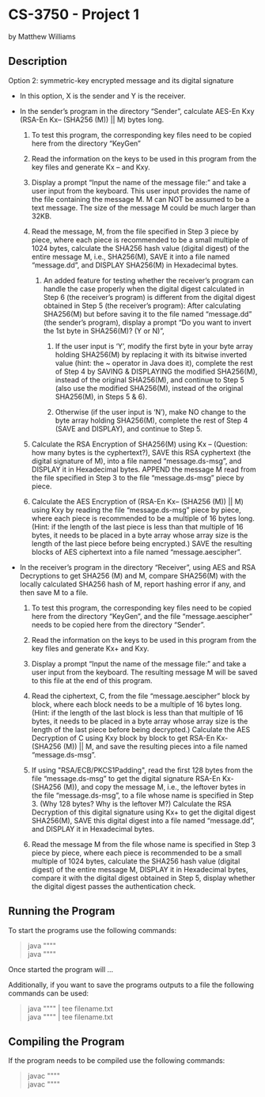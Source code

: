 # CS-3750 - Project 1
by Matthew Williams

## Description

Option 2: symmetric-key encrypted message and its digital signature

- In this option, X is the sender and Y is the receiver. 

- In the sender’s program in the directory “Sender”, calculate AES-En Kxy (RSA-En Kx– (SHA256 (M)) || M) bytes long. 

  1. To test this program, the corresponding key files need to be copied here from the directory “KeyGen”

  2. Read the information on the keys to be used in this program from the key files and generate Kx – and Kxy.
  
  3. Display a prompt “Input the name of the message file:” and take a user input from the keyboard. This
     user input provides the name of the file containing the message M. M can NOT be assumed to be a text message. The
     size of the message M could be much larger than 32KB.
  
  4. Read the message, M, from the file specified in Step 3 piece by piece, where each piece is recommended to be a small
     multiple of 1024 bytes, calculate the SHA256 hash value (digital digest) of the entire message M, i.e., SHA256(M), SAVE
     it into a file named “message.dd”, and DISPLAY SHA256(M) in Hexadecimal bytes.
  
     1. An added feature for testing whether the receiver’s program can handle the case properly when the digital digest
        calculated in Step 6 (the receiver’s program) is different from the digital digest obtained in Step 5 (the receiver’s
        program): After calculating SHA256(M) but before saving it to the file named “message.dd” (the sender’s program),
        display a prompt “Do you want to invert the 1st byte in SHA256(M)? (Y or N)”,
        
        1. If the user input is ‘Y’, modify the first byte in your byte array holding SHA256(M) by replacing it with its bitwise
           inverted value (hint: the ~ operator in Java does it), complete the rest of Step 4 by SAVING & DISPLAYING the
           modified SHA256(M), instead of the original SHA256(M), and continue to Step 5 (also use the modified
           SHA256(M), instead of the original SHA256(M), in Steps 5 & 6).
           
        2. Otherwise (if the user input is ‘N’), make NO change to the byte array holding SHA256(M), complete the rest of
           Step 4 (SAVE and DISPLAY), and continue to Step 5.
           
  5. Calculate the RSA Encryption of SHA256(M) using Kx – (Question: how many bytes is the cyphertext?), SAVE this RSA
     cyphertext (the digital signature of M), into a file named “message.ds-msg”, and DISPLAY it in Hexadecimal bytes.
     APPEND the message M read from the file specified in Step 3 to the file “message.ds-msg” piece by piece.
     
  6. Calculate the AES Encryption of (RSA-En Kx– (SHA256 (M)) || M) using Kxy by reading the file “message.ds-msg” piece
     by piece, where each piece is recommended to be a multiple of 16 bytes long. (Hint: if the length of the last piece is less
     than that multiple of 16 bytes, it needs to be placed in a byte array whose array size is the length of the last piece before
     being encrypted.) SAVE the resulting blocks of AES ciphertext into a file named “message.aescipher”.

- In  the  receiver’s  program  in  the  directory  “Receiver”,  using  AES  and  RSA Decryptions to  get  SHA256 (M)  and  M,  compare SHA256(M) with the locally calculated SHA256 hash of M, report hashing error if any, and then save M to a file.

  1. To  test  this  program,  the  corresponding  key  files  need  to  be  copied  here  from  the  directory  “KeyGen”,  and  the  file 
  “message.aescipher” needs to be copied here from the directory “Sender”. 

  2. Read the information on the keys to be used in this program from the key files and generate Kx+ and Kxy. 

  3. Display a prompt “Input the name of the message file:” and take a user input from the keyboard.  The 
  resulting message M will be saved to this file at the end of this program. 

  4. Read the ciphertext, C, from the file “message.aescipher” block by block, where each block needs to be a multiple of 16 
  bytes long.  (Hint: if the length of the last block is less than that multiple of 16 bytes, it needs to be placed in a byte array 
  whose array size is the length of the last piece before being decrypted.)  Calculate the AES Decryption of C using Kxy 
  block by block to get RSA-En Kx- (SHA256 (M)) || M, and save the resulting pieces into a file named “message.ds-msg”.
  
  5. If using "RSA/ECB/PKCS1Padding", read the first 128 bytes from the file “message.ds-msg” to get the digital signature RSA-En Kx-
  (SHA256 (M)), and copy the message M, i.e., the leftover bytes in the file “message.ds-msg”, to a file whose
  name  is  specified  in  Step  3. (Why  128  bytes?  Why  is  the  leftover  M?)  Calculate  the  RSA  Decryption  of  this  digital
  signature using Kx+ to get the digital digest SHA256(M), SAVE this digital digest into a file named “message.dd”, and
  DISPLAY it in Hexadecimal bytes.
  
  6. Read the message M from the file whose name is specified in Step 3 piece by piece, where each piece is recommended to
  be a small multiple of 1024 bytes, calculate the SHA256 hash value (digital digest) of the entire message M, DISPLAY it
  in Hexadecimal bytes, compare it with the digital digest obtained in Step 5, display whether the digital digest passes the
  authentication check. 

## Running the Program

To start the programs use the following commands:

> java """"  
> java """"  

Once started the program will ...

Additionally, if you want to save the programs outputs to a file the following
commands can be used:

> java """" | tee filename.txt  
> java """" | tee filename.txt  

## Compiling the Program

If the program needs to be compiled use the following commands:

> javac """"  
> javac """"  